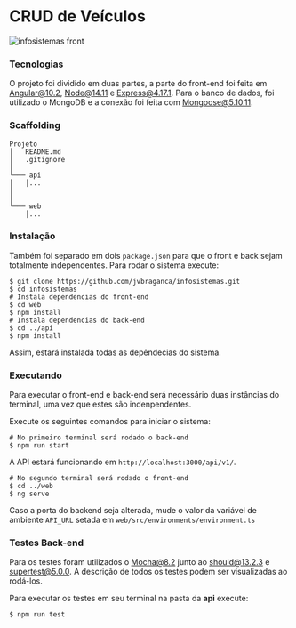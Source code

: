# CRUD de Veículos
![infosistemas front](https://github.com/jvbraganca/infosistemas/workflows/infosistemas%20front/badge.svg?branch=master)

### Tecnologias
O projeto foi dividido em duas partes, a parte do front-end foi feita em 
Angular@10.2, Node@14.11 e Express@4.17.1. Para o banco de dados, foi utilizado 
o MongoDB e a conexão foi feita com Mongoose@5.10.11.
### Scaffolding


```
Projeto
│   README.md
│   .gitignore   
│
└─── api
│   │...
│   
│   
└─── web
    │...
```

### Instalação

Também foi separado em dois `package.json` para que o front e back sejam 
totalmente independentes. Para rodar o sistema execute:

```
$ git clone https://github.com/jvbraganca/infosistemas.git
$ cd infosistemas
# Instala dependencias do front-end
$ cd web
$ npm install
# Instala dependencias do back-end
$ cd ../api
$ npm install
```

Assim, estará instalada todas as depêndecias do sistema.

### Executando

Para executar o front-end e back-end será necessário duas instâncias do terminal,
uma vez que estes são indenpendentes.

Execute os seguintes comandos para iniciar o sistema:

```
# No primeiro terminal será rodado o back-end
$ npm run start
```

A API estará funcionando em `http://localhost:3000/api/v1/`.

```
# No segundo terminal será rodado o front-end
$ cd ../web
$ ng serve
```

Caso a porta do backend seja alterada, mude o valor da variável de ambiente 
`API_URL` setada em `web/src/environments/environment.ts`

### Testes Back-end

Para os testes foram utilizados o Mocha@8.2 junto ao should@13.2.3 e 
supertest@5.0.0. A descrição de todos os testes podem ser visualizadas ao rodá-los.

Para executar os testes em seu terminal na pasta da **api** execute:

````
$ npm run test
````

